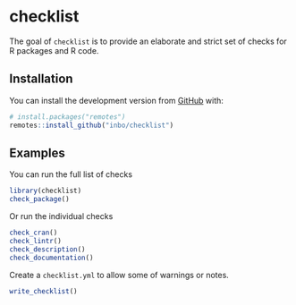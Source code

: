 
<!-- README.md is generated from README.Rmd. Please edit that file -->

# checklist

<!-- badges: start -->

<!-- badges: end -->

The goal of `checklist` is to provide an elaborate and strict set of
checks for R packages and R code.

## Installation

You can install the development version from
[GitHub](https://github.com/) with:

``` r
# install.packages("remotes")
remotes::install_github("inbo/checklist")
```

## Examples

You can run the full list of checks

``` r
library(checklist)
check_package()
```

Or run the individual checks

``` r
check_cran()
check_lintr()
check_description()
check_documentation()
```

Create a `checklist.yml` to allow some of warnings or notes.

``` r
write_checklist()
```
